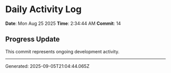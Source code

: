 # Daily Activity Log

**Date**: Mon Aug 25 2025
**Time**: 2:34:44 AM
**Commit**: 14

## Progress Update

This commit represents ongoing development activity.

---
Generated: 2025-09-05T21:04:44.065Z
